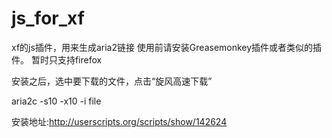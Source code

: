 js_for_xf
=========

xf的js插件，用来生成aria2链接
使用前请安装Greasemonkey插件或者类似的插件。
暂时只支持firefox

安装之后，选中要下载的文件，点击“旋风高速下载”

aria2c -s10 -x10 -i file

安装地址:http://userscripts.org/scripts/show/142624
